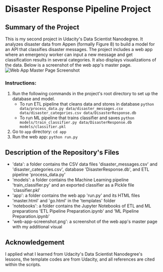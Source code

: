 # Disaster Response Pipeline Project

## Summary of the Project
This is my second project in Udacity's Data Scientist Nanodegree. It analyzes disaster data from Appen (formally Figure 8) to build a model for an API that classifies disaster messages. The project includes a web app where an emergency worker can input a new message and get classification results in several categories. It also displays visualizations of the data. Below is a screenshot of the web app's master page.
![Web App Master Page Screenshot]([http://url/to/img.png](https://github.com/LamaAlDaej/Disaster-Response-Pipeline/blob/main/web-app-screenshot.png))


### Instructions:
1. Run the following commands in the project's root directory to set up the database and model.
    - To run ETL pipeline that cleans data and stores in database
        `python data/process_data.py data/disaster_messages.csv data/disaster_categories.csv data/DisasterResponse.db`
    - To run ML pipeline that trains classifier and saves
        `python models/train_classifier.py data/DisasterResponse.db models/classifier.pkl`
2. Go to `app` directory: `cd app`
3. Run the web app: `python run.py`

## Description of the Repository's Files
- 'data': a folder contains the CSV data files 'disaster_messages.csv' and 'disaster_categories.csv', database 'DisasterResponse.db', and ETL pipeline 'process_data.py'
- 'models': a folder contains the Machine Learning pipeline 'train_classifier.py' and an exported classifier as a Pickle file 'classifier.pkl'
- 'app': a folder contains the web app 'run.py' and its HTML files 'master.html' and 'go.html' in the 'templates' folder
- 'notebooks': a folder contains the Jupyter Notebooks of ETL and ML preparations 'ETL Pipeline Preparation.ipynb' and 'ML Pipeline Preparation.ipynb'
- 'web-app-screenshot.png': a screenshot of the web app's master page with my additional visual

## Acknowledgement
I applied what I learned from Udacity's Data Scientist Nanodegree's lessons, the template codes are from Udacity, and all references are cited within the scripts.
